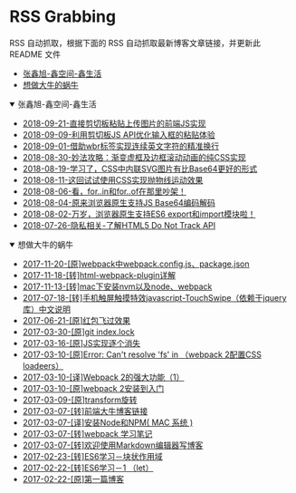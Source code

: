 # RSS Grabbing
  RSS 自动抓取，根据下面的 RSS 自动抓取最新博客文章链接，并更新此 README 文件

- [张鑫旭-鑫空间-鑫生活](#张鑫旭-鑫空间-鑫生活)
- [想做大牛的蜗牛](#想做大牛的蜗牛)
    

<details open>
<summary id="张鑫旭-鑫空间-鑫生活">
  张鑫旭-鑫空间-鑫生活
</summary>

- [2018-09-21-直接剪切板粘贴上传图片的前端JS实现](https://www.zhangxinxu.com/wordpress/2018/09/ajax-upload-image-from-clipboard/)
- [2018-09-09-利用剪切板JS API优化输入框的粘贴体验](https://www.zhangxinxu.com/wordpress/2018/09/js-clipboard-api-paste-input/)
- [2018-09-01-借助wbr标签实现连续英文字符的精准换行](https://www.zhangxinxu.com/wordpress/2018/09/html-wbr-word-break/)
- [2018-08-30-妙法攻略：渐变虚框及边框滚动动画的纯CSS实现](https://www.zhangxinxu.com/wordpress/2018/08/css-gradient-dashed-border/)
- [2018-08-19-学习了，CSS中内联SVG图片有比Base64更好的形式](https://www.zhangxinxu.com/wordpress/2018/08/css-svg-background-image-base64-encode/)
- [2018-08-11-这回试试使用CSS实现抛物线运动效果](https://www.zhangxinxu.com/wordpress/2018/08/css-css3-%e6%8a%9b%e7%89%a9%e7%ba%bf%e5%8a%a8%e7%94%bb/)
- [2018-08-06-看，for..in和for..of在那里吵架！](https://www.zhangxinxu.com/wordpress/2018/08/for-in-es6-for-of/)
- [2018-08-04-原来浏览器原生支持JS Base64编码解码](https://www.zhangxinxu.com/wordpress/2018/08/js-base64-atob-btoa-encode-decode/)
- [2018-08-02-万岁，浏览器原生支持ES6 export和import模块啦！](https://www.zhangxinxu.com/wordpress/2018/08/browser-native-es6-export-import-module/)
- [2018-07-26-隐私相关-了解HTML5 Do Not Track API](https://www.zhangxinxu.com/wordpress/2018/07/navigator-do-not-track-api/)
    
</details>

    

<details open>
<summary id="想做大牛的蜗牛">
  想做大牛的蜗牛
</summary>

- [2017-11-20-[原]webpack中webpack.config.js、package.json](https://blog.csdn.net/xiaowoniuqiren/article/details/78580921)
- [2017-11-18-[转]html-webpack-plugin详解](https://blog.csdn.net/xiaowoniuqiren/article/details/78568739)
- [2017-11-13-[转]mac下安装nvm以及node、webpack](https://blog.csdn.net/xiaowoniuqiren/article/details/78516967)
- [2017-07-18-[转]手机触屏触摸特效javascript-TouchSwipe（依赖于jquery库）中文说明](https://blog.csdn.net/xiaowoniuqiren/article/details/75309893)
- [2017-06-21-[原]红包飞过效果](https://blog.csdn.net/xiaowoniuqiren/article/details/73551449)
- [2017-03-30-[原]git  index.lock](https://blog.csdn.net/xiaowoniuqiren/article/details/68484228)
- [2017-03-16-[原]JS实现逐个消失](https://blog.csdn.net/xiaowoniuqiren/article/details/62433112)
- [2017-03-10-[原]Error: Can't resolve 'fs' in （webpack 2配置CSS loadeers）](https://blog.csdn.net/xiaowoniuqiren/article/details/61203321)
- [2017-03-10-[译]Webpack 2的强大功能（1）](https://blog.csdn.net/xiaowoniuqiren/article/details/61203219)
- [2017-03-10-[原]webpack 2安装到入门](https://blog.csdn.net/xiaowoniuqiren/article/details/61194153)
- [2017-03-09-[原]transform旋转](https://blog.csdn.net/xiaowoniuqiren/article/details/60963845)
- [2017-03-07-[转]前端大牛博客链接](https://blog.csdn.net/xiaowoniuqiren/article/details/60765537)
- [2017-03-07-[译]安装Node和NPM( MAC 系统 )](https://blog.csdn.net/xiaowoniuqiren/article/details/60764977)
- [2017-03-07-[转]webpack  学习笔记](https://blog.csdn.net/xiaowoniuqiren/article/details/60754701)
- [2017-03-07-[转]欢迎使用Markdown编辑器写博客](https://blog.csdn.net/xiaowoniuqiren/article/details/60752651)
- [2017-02-23-[转]ES6学习－块状作用域](https://blog.csdn.net/xiaowoniuqiren/article/details/56671377)
- [2017-02-22-[转]ES6学习－1 （let）](https://blog.csdn.net/xiaowoniuqiren/article/details/56494517)
- [2017-02-22-[原]第一篇博客](https://blog.csdn.net/xiaowoniuqiren/article/details/56485630)

</details>